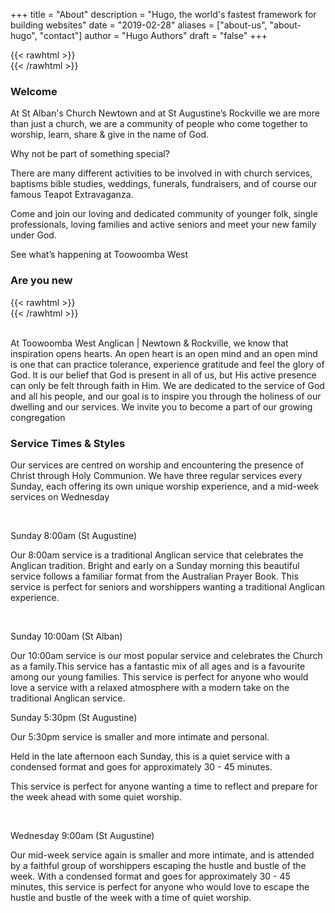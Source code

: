 +++
title = "About"
description = "Hugo, the world's fastest framework for building websites"
date = "2019-02-28"
aliases = ["about-us", "about-hugo", "contact"]
author = "Hugo Authors"
draft = "false"
+++

{{< rawhtml >}}<br>{{< /rawhtml >}} 

### Welcome
At St Alban's Church Newtown and at St Augustine’s Rockville we are more than just a church, we are a community of people who come together to worship, learn, share & give in the name of God.

Why not be part of something special?

There are many different activities to be involved in with church services, baptisms bible studies, weddings, funerals, fundraisers, and of course our famous Teapot Extravaganza.

Come and join our loving and dedicated community of younger folk, single professionals, loving families and active seniors and meet your new family under God.

​See what’s happening at Toowoomba West

### Are you new

{{< rawhtml >}}<br>{{< /rawhtml >}}

<br>At Toowoomba West Anglican | Newtown & Rockville, we know that inspiration opens hearts.
An open heart is an open mind and an open mind is one that can practice tolerance, experience gratitude and feel the glory of God.
It is our belief that God is present in all of us, but His active presence can only be felt through faith in Him.
We are dedicated to the service of God and all his people, and our goal is to inspire you through the holiness of our dwelling and our services.
We invite you to become a part of our growing congregation




### Service Times & Styles

Our services are centred on worship and encountering the presence of Christ through Holy Communion. We have three regular services every Sunday, each offering its own unique worship experience, and a mid-week services on Wednesday

​

Sunday 8:00am (St Augustine)

Our 8:00am service is a traditional Anglican service that celebrates the Anglican tradition. Bright and early on a Sunday morning this beautiful service follows a familiar format from the Australian Prayer Book. This service is perfect for seniors and worshippers wanting a traditional Anglican experience.

​

Sunday 10:00am (St Alban)

Our 10:00am service is our most popular service and celebrates the Church as a family.This service has a fantastic mix of all ages and is a favourite among our young families. This service is perfect for anyone who would love a service with a relaxed atmosphere with a modern take on the traditional Anglican service.

 

Sunday 5:30pm (St Augustine)

Our 5:30pm service is smaller and more intimate and personal. 

Held in the late afternoon each Sunday, this is a quiet service with a condensed format and goes for approximately 30 - 45 minutes.

This service is perfect for anyone wanting a time to reflect and prepare for the week ahead with some quiet worship.

​

Wednesday 9:00am (St Augustine)

Our mid-week service again is smaller and more intimate, and is attended by a faithful group of worshippers escaping the hustle and bustle of the week. With a condensed format and goes for approximately 30 - 45 minutes, this service is perfect for anyone who would love to escape the hustle and bustle of the week with a time of quiet worship.
